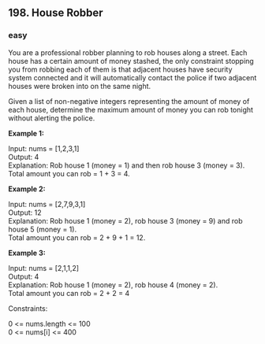 ## 198. House Robber
### easy

You are a professional robber planning to rob houses along a street.
Each house has a certain amount of money stashed, the only constraint
stopping you from robbing each of them is that adjacent houses have
security system connected and it will automatically contact the police
if two adjacent houses were broken into on the same night.

Given a list of non-negative integers representing the amount of money
of each house, determine the maximum amount of money you can rob
tonight without alerting the police.



__Example 1:__

Input: nums = [1,2,3,1]<br/>
Output: 4<br/>
Explanation: Rob house 1 (money = 1) and then rob house 3 (money = 3).<br/>
Total amount you can rob = 1 + 3 = 4.

__Example 2:__

Input: nums = [2,7,9,3,1]<br/>
Output: 12<br/>
Explanation: Rob house 1 (money = 2), rob house 3 (money = 9) and
rob house 5 (money = 1).<br/>
Total amount you can rob = 2 + 9 + 1 = 12.

__Example 3:__

Input: nums = [2,1,1,2]<br/>
Output: 4<br/>
Explanation: Rob house 1 (money = 2), rob house 4 (money = 2).<br/>
Total amount you can rob = 2 + 2 = 4

Constraints:

0 <= nums.length <= 100<br/>
0 <= nums[i] <= 400
